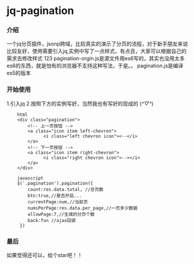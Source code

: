 # jq-pagination
### 介绍
一个jq分页插件，jsonp跨域，比较真实的演示了分页的流程，对于新手朋友来说比较友好，使用需要引入jq,实例中写了一点样式，有点丑，大家可以根据自己的需求去修改样式
123
pagination-orgin.js是源文件用es6写的，其实也没用太多es6的东西，就是怕有的浏览器不支持这种写法，于是。。
pagination.js是编译es5的版本
### 开始使用
1.引入jq
2.按照下方的实例写好，当然我也有写好的现成的 (*^▽^*)

    	html
    	<div class="pagination">
    		<!-- 上一页按钮 -->
    		<a class="icon item left-chevron">
    			  <i class="left chevron icon"><--</i>
    		</a>
    		<!-- 下一页按钮 -->
    		<a class="icon item right-chevron">
    			  <i class="right chevron icon">--></i>
    		</a>
    	</div>
    
    	javascript
    	$('.pagination').pagination({
    		count:res.data.total, //总页数
    		btn:true,//是否开启...
    		currentPage:num,//当前页
    		numsPerPage:res.data.per_page,//一页多少数据
    		allowPage:7,//生成的分页个数
    		back:fun //ajax回调
    	 })

### 最后
如果觉得还可以，给个star吧！！

